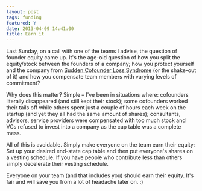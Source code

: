 ```yaml
---
layout: post
tags: funding
featured: Y
date: 2013-04-09 14:41:00
title: Earn it
---
```

Last Sunday, on a call with one of the teams I advise, the question of founder equity came up. It's the age-old question of how you split the equity/stock between the founders of a company; how you protect yourself and the company from [Sudden Cofounder Loss Syndrome](http://theheretic.me/2013/03/07/sudden-cofounder-loss-syndrome/) (or the shake-out of it) and how you compensate team members with varying levels of commitment?

Why does this matter? Simple – I've been in situations where: cofounders literally disappeared (and still kept their stock); some cofounders worked their tails off while others spent just a couple of hours each week on the startup (and yet they all had the same amount of shares); consultants, advisors, service providers were compensated with too much stock and VCs refused to invest into a company as the cap table was a complete mess.

All of this is avoidable. Simply make everyone on the team earn their equity: Set up your desired end-state cap table and then put everyone's shares on a vesting schedule. If you have people who contribute less than others simply decelerate their vesting schedule.

Everyone on your team (and that includes you) should earn their equity. It's fair and will save you from a lot of headache later on. :)